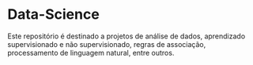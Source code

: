 # Data-Science
Este repositório é destinado a projetos de análise de dados, aprendizado supervisionado e não supervisionado, regras de associação, processamento de linguagem natural, entre outros.

